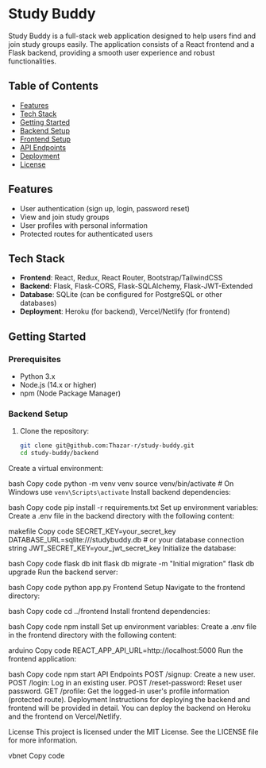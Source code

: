 # Study Buddy

Study Buddy is a full-stack web application designed to help users find and join study groups easily. The application consists of a React frontend and a Flask backend, providing a smooth user experience and robust functionalities.

## Table of Contents
- [Features](#features)
- [Tech Stack](#tech-stack)
- [Getting Started](#getting-started)
- [Backend Setup](#backend-setup)
- [Frontend Setup](#frontend-setup)
- [API Endpoints](#api-endpoints)
- [Deployment](#deployment)
- [License](#license)

## Features
- User authentication (sign up, login, password reset)
- View and join study groups
- User profiles with personal information
- Protected routes for authenticated users

## Tech Stack
- **Frontend**: React, Redux, React Router, Bootstrap/TailwindCSS
- **Backend**: Flask, Flask-CORS, Flask-SQLAlchemy, Flask-JWT-Extended
- **Database**: SQLite (can be configured for PostgreSQL or other databases)
- **Deployment**: Heroku (for backend), Vercel/Netlify (for frontend)

## Getting Started

### Prerequisites
- Python 3.x
- Node.js (14.x or higher)
- npm (Node Package Manager)

### Backend Setup
1. Clone the repository:
   ```bash
   git clone git@github.com:Thazar-r/study-buddy.git
   cd study-buddy/backend
Create a virtual environment:

bash
Copy code
python -m venv venv
source venv/bin/activate  # On Windows use `venv\Scripts\activate`
Install backend dependencies:

bash
Copy code
pip install -r requirements.txt
Set up environment variables: Create a .env file in the backend directory with the following content:

makefile
Copy code
SECRET_KEY=your_secret_key
DATABASE_URL=sqlite:///studybuddy.db  # or your database connection string
JWT_SECRET_KEY=your_jwt_secret_key
Initialize the database:

bash
Copy code
flask db init
flask db migrate -m "Initial migration"
flask db upgrade
Run the backend server:

bash
Copy code
python app.py
Frontend Setup
Navigate to the frontend directory:

bash
Copy code
cd ../frontend
Install frontend dependencies:

bash
Copy code
npm install
Set up environment variables: Create a .env file in the frontend directory with the following content:

arduino
Copy code
REACT_APP_API_URL=http://localhost:5000
Run the frontend application:

bash
Copy code
npm start
API Endpoints
POST /signup: Create a new user.
POST /login: Log in an existing user.
POST /reset-password: Reset user password.
GET /profile: Get the logged-in user's profile information (protected route).
Deployment
Instructions for deploying the backend and frontend will be provided in detail. You can deploy the backend on Heroku and the frontend on Vercel/Netlify.

License
This project is licensed under the MIT License. See the LICENSE file for more information.

vbnet
Copy code



